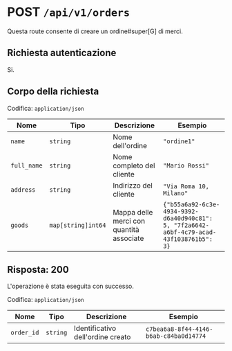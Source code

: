 # POST `/api/v1/orders`

Questa route consente di creare un ordine#super[G] di merci.

## Richiesta autenticazione

Si.

## Corpo della richiesta

Codifica: `application/json`

<!--raw-typst
#figure(
   table(
        columns: (1fr, 1fr, 3fr, 2fr),
        inset: 8pt,
        align: horizon,
        table.header(
            [#text(fill:white)[Nome]],
            [#text(fill:white)[Tipo]],
            [#text(fill:white)[Descrizione]],
            [#text(fill:white)[Esempio]],
        ),
        [`name`], [`string`], [Nome dell'ordine], [`"ordine1"`],
        [`full_name`], [`string`], [Nome completo del cliente], [`"Mario Rossi"`],
        [`address`], [`string`], [Indirizzo del cliente], [`"Via Roma 10, Milano"`],
        [`goods`], [`map[string]int64`], [Mappa delle merci con quantità associate], [`{"b55a6a92-6c3e-4934-9392-d6a40d940c81": 5, "7f2a6642-a6bf-4c79-acad-43f1038761b5": 3}`],
   ),
   caption: [Corpo della richiesta di POST `/api/v1/orders`],
)
-->

<!--typst-begin-exclude-->
| Nome | Tipo | Descrizione | Esempio |
| ----------- | ------------------ | ---------------------------------------- | ---------------------------------------------------------------------------------------- |
| `name` | `string` | Nome dell'ordine | `"ordine1"` |
| `full_name` | `string` | Nome completo del cliente | `"Mario Rossi"` |
| `address` | `string` | Indirizzo del cliente | `"Via Roma 10, Milano"` |
| `goods` | `map[string]int64` | Mappa delle merci con quantità associate | `{"b55a6a92-6c3e-4934-9392-d6a40d940c81": 5, "7f2a6642-a6bf-4c79-acad-43f1038761b5": 3}` |
<!--typst-end-exclude-->
## Risposta: 200

L'operazione è stata eseguita con successo.

Codifica: `application/json`

<!--raw-typst
#figure(
   table(
        columns: (1fr, 1fr, 3fr, 2fr),
        inset: 8pt,
        align: horizon,
        table.header(
            [#text(fill:white)[Nome]],
            [#text(fill:white)[Tipo]],
            [#text(fill:white)[Descrizione]],
            [#text(fill:white)[Esempio]],
        ),
        [`order_id`], [`string`], [Identificativo dell'ordine creato], [`c7bea6a8-8f44-4146-b6ab-c84ba0d14774`],
   ),
   caption: [Risposta di POST `/api/v1/orders`],
)
-->

<!--typst-begin-exclude-->
| Nome | Tipo | Descrizione | Esempio |
| ---------- | -------- | --------------------------------- | -------------------------------------- |
| `order_id` | `string` | Identificativo dell'ordine creato | `c7bea6a8-8f44-4146-b6ab-c84ba0d14774` |
<!--typst-end-exclude-->
